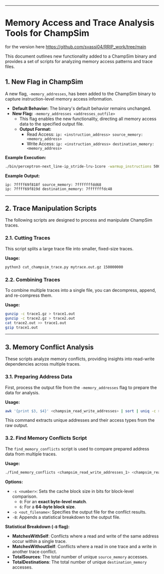 -----

# Memory Access and Trace Analysis Tools for ChampSim 

for the version here https://github.com/svassi04/RRIP_work/tree/main

This document outlines new functionality added to a ChampSim binary and provides a set of scripts for analyzing memory access patterns and trace files.

## 1\. New Flag in ChampSim

A new flag, `-memory_addresses`, has been added to the ChampSim binary to capture instruction-level memory access information.

  - **Default Behavior:** The binary's default behavior remains unchanged.
  - **New Flag:** `-memory_addresses <addresses_outfile>`
      - This flag enables the new functionality, directing all memory access data to the specified output file.
      - **Output Format:**
          - Read Access: `ip: <instruction_address> source_memory: <memory_address>`
          - Write Access: `ip: <instruction_address> destination_memory: <memory_address>`

**Example Execution:**

```bash
./bin/perceptron-next_line-ip_stride-lru-1core -warmup_instructions 5000 -simulation_instructions 10000 -memory_addresses file.txt -traces /mnt/beegfs/svassi04/memc_test/memc_001.out.gz
```

**Example Output:**

```
ip: 7ffff69f818f source_memory: 7fffffffdd68
ip: 7ffff69f819d destination_memory: 7fffffffdc48
```

-----

## 2\. Trace Manipulation Scripts

The following scripts are designed to process and manipulate ChampSim traces.

### 2.1. Cutting Traces

This script splits a large trace file into smaller, fixed-size traces.

**Usage:**

```bash
python3 cut_champsim_trace.py mytrace.out.gz 150000000
```

### 2.2. Combining Traces

To combine multiple traces into a single file, you can decompress, append, and re-compress them.

**Usage:**

```bash
gunzip -c trace1.gz > trace1.out
gunzip -c trace2.gz > trace2.out
cat trace2.out >> trace1.out
gzip trace1.out
```

-----

## 3\. Memory Conflict Analysis

These scripts analyze memory conflicts, providing insights into read-write dependencies across multiple traces.

### 3.1. Preparing Address Data

First, process the output file from the `-memory_addresses` flag to prepare the data for analysis.

**Usage:**

```bash
awk '{print $3, $4}' <champsim_read_write_addresses> | sort | uniq -c > <champsim_read_write_uniq_addresses>
```

This command extracts unique addresses and their access types from the raw output.

### 3.2. Find Memory Conflicts Script

The `find_memory_conflicts` script is used to compare prepared address data from multiple traces.

**Usage:**

```bash
./find_memory_conflicts <champsim_read_write_addresses_1> <champsim_read_write_addresses_2> ...
```

**Options:**

  - `-s <number>`: Sets the cache block size in bits for block-level comparison.
      - `0`: For an **exact byte-level match**.
      - `6`: For a **64-byte block size**.
  - `-o <out_filename>`: Specifies the output file for the conflict results.
  - `-B`: Appends a statistical breakdown to the output file.

**Statistical Breakdown (`-B` flag):**

  - **MatchesWithSelf**: Conflicts where a read and write of the same address occur within a single trace.
  - **MatchesWithoutSelf**: Conflicts where a read in one trace and a write in another trace conflict.
  - **TotalSources**: The total number of unique `source_memory` accesses.
  - **TotalDestinations**: The total number of unique `destination_memory` accesses.
